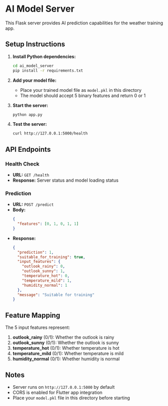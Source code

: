 # AI Model Server

This Flask server provides AI prediction capabilities for the weather training app.

## Setup Instructions

1. **Install Python dependencies:**
   ```bash
   cd ai_model_server
   pip install -r requirements.txt
   ```

2. **Add your model file:**
   - Place your trained model file as `model.pkl` in this directory
   - The model should accept 5 binary features and return 0 or 1

3. **Start the server:**
   ```bash
   python app.py
   ```

4. **Test the server:**
   ```bash
   curl http://127.0.0.1:5000/health
   ```

## API Endpoints

### Health Check
- **URL:** `GET /health`
- **Response:** Server status and model loading status

### Prediction
- **URL:** `POST /predict`
- **Body:** 
  ```json
  {
    "features": [0, 1, 0, 1, 1]
  }
  ```
- **Response:**
  ```json
  {
    "prediction": 1,
    "suitable_for_training": true,
    "input_features": {
      "outlook_rainy": 0,
      "outlook_sunny": 1,
      "temperature_hot": 0,
      "temperature_mild": 1,
      "humidity_normal": 1
    },
    "message": "Suitable for training"
  }
  ```

## Feature Mapping

The 5 input features represent:
1. **outlook_rainy** (0/1): Whether the outlook is rainy
2. **outlook_sunny** (0/1): Whether the outlook is sunny  
3. **temperature_hot** (0/1): Whether temperature is hot
4. **temperature_mild** (0/1): Whether temperature is mild
5. **humidity_normal** (0/1): Whether humidity is normal

## Notes

- Server runs on `http://127.0.0.1:5000` by default
- CORS is enabled for Flutter app integration
- Place your `model.pkl` file in this directory before starting
